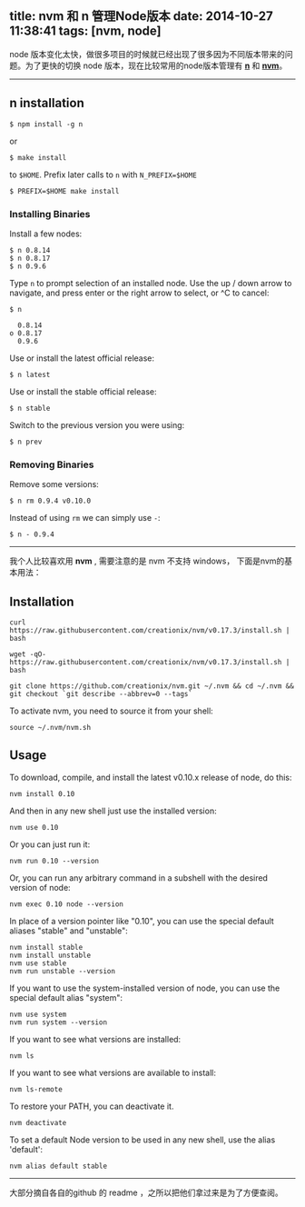 title: nvm 和 n 管理Node版本
date: 2014-10-27 11:38:41
tags: [nvm, node]
---

node 版本变化太快，做很多项目的时候就已经出现了很多因为不同版本带来的问题。为了更快的切换 node 版本，现在比较常用的node版本管理有 [**n**](https://github.com/tj/n) 和 [**nvm**](https://github.com/creationix/nvm)。

---

## n installation

    $ npm install -g n

or

    $ make install
    
to `$HOME`. Prefix later calls to `n` with `N_PREFIX=$HOME`

    $ PREFIX=$HOME make install

### Installing Binaries

Install a few nodes:

    $ n 0.8.14
    $ n 0.8.17
    $ n 0.9.6

Type `n` to prompt selection of an installed node. Use the up /
down arrow to navigate, and press enter or the right arrow to
select, or ^C to cancel:

    $ n

      0.8.14
    ο 0.8.17
      0.9.6

Use or install the latest official release:

    $ n latest

Use or install the stable official release:

    $ n stable

Switch to the previous version you were using:

    $ n prev

### Removing Binaries

Remove some versions:

    $ n rm 0.9.4 v0.10.0

Instead of using `rm` we can simply use `-`:

    $ n - 0.9.4

---

我个人比较喜欢用 **nvm** , 需要注意的是 nvm 不支持 windows，  下面是nvm的基本用法：

## Installation

    curl https://raw.githubusercontent.com/creationix/nvm/v0.17.3/install.sh | bash

    wget -qO- https://raw.githubusercontent.com/creationix/nvm/v0.17.3/install.sh | bash

    git clone https://github.com/creationix/nvm.git ~/.nvm && cd ~/.nvm && git checkout `git describe --abbrev=0 --tags`

To activate nvm, you need to source it from your shell:

    source ~/.nvm/nvm.sh

## Usage

To download, compile, and install the latest v0.10.x release of node, do this:

    nvm install 0.10

And then in any new shell just use the installed version:

    nvm use 0.10

Or you can just run it:

    nvm run 0.10 --version

Or, you can run any arbitrary command in a subshell with the desired version of node:

    nvm exec 0.10 node --version

In place of a version pointer like "0.10", you can use the special default aliases "stable" and "unstable":

    nvm install stable
    nvm install unstable
    nvm use stable
    nvm run unstable --version

If you want to use the system-installed version of node, you can use the special default alias "system":

    nvm use system
    nvm run system --version

If you want to see what versions are installed:

    nvm ls

If you want to see what versions are available to install:

    nvm ls-remote

To restore your PATH, you can deactivate it.

    nvm deactivate

To set a default Node version to be used in any new shell, use the alias 'default':

    nvm alias default stable

---

大部分摘自各自的github 的 readme ，之所以把他们拿过来是为了方便查阅。
